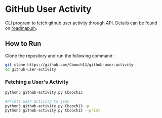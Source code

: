# GitHub User Activity
CLI program to fetch github user activity through API.  Details can be found on [roadmap.sh](https://roadmap.sh/projects/github-user-activity).

## How to Run

Clone the repository and run the following command:

```bash
git clone https://github.com/Cbooch13/github-user-activity
cd github-user-activity
```

### Fetching a User's Activity
```bash
python3 github-activity.py Cbooch13

#Prints user activity to json
python3 github-activity.py Cbooch13 -p
python3 github-activity.py Cbooch13 --print
```
